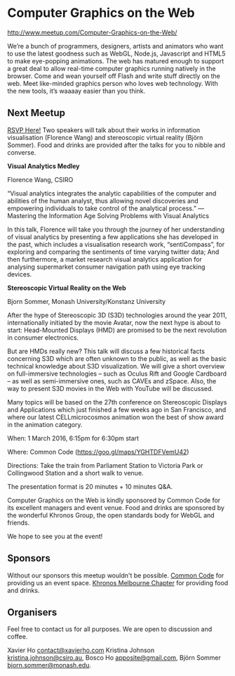 # Computer Graphics on the Web
http://www.meetup.com/Computer-Graphics-on-the-Web/

We’re a bunch of programmers, designers, artists and animators who want to use the latest goodness such as WebGL, Node.js, Javascript and HTML5 to make eye-popping animations. The web has matured enough to support a great deal to allow real-time computer graphics running natively in the browser. Come and wean yourself off Flash and write stuff directly on the web. Meet like-minded graphics person who loves web technology. With the new tools, it’s waaaay easier than you think.

## Next Meetup

[RSVP Here!](http://www.meetup.com/Khronos-Melbourne-Chapter/events/228221875/)
Two speakers will talk about their works in information visualisation (Florence Wang) and stereoscopic virtual reality (Björn Sommer). Food and drinks are provided after the talks for you to nibble and converse.

**Visual Analytics Medley**

Florence Wang, CSIRO

“Visual analytics integrates the analytic capabilities of the computer and abilities of the human analyst, thus allowing novel discoveries and empowering individuals to take control of the analytical process.” — Mastering the Information Age Solving Problems with Visual Analytics

In this talk, Florence will take you through the journey of her understanding of visual analytics by presenting a few applications she has developed in the past, which includes a visualisation research work, “sentiCompass”, for exploring and comparing the sentiments of time varying twitter data; And then furthermore, a market research visual analytics application for analysing supermarket consumer navigation path using eye tracking devices.

**Stereoscopic Virtual Reality on the Web**

Bjorn Sommer, Monash University/Konstanz University

After the hype of Stereoscopic 3D (S3D) technologies around the year 2011, internationally initiated by the movie Avatar, now the next hype is about to start: Head-Mounted Displays (HMD) are promised to be the next revolution in consumer electronics.

But are HMDs really new? This talk will discuss a few historical facts concerning S3D which are often unknown to the public, as well as the basic technical knowledge about S3D visualization. We will give a short overview on full-immersive technologies – such as Oculus Rift and Google Cardboard – as well as semi-immersive ones, such as CAVEs and zSpace. Also, the way to present S3D movies in the Web with YouTube will be discussed.

Many topics will be based on the 27th conference on Stereoscopic Displays and Applications which just finished a few weeks ago in San Francisco, and where our latest CELLmicrocosmos animation won the best of show award in the animation category.

When: 1 March 2016, 6:15pm for 6:30pm start

Where: Common Code (https://goo.gl/maps/YGHTDFVemU42)

Directions: Take the train from Parliament Station to Victoria Park or Collingwood Station and a short walk to venue.

The presentation format is 20 minutes + 10 minutes Q&A.

Computer Graphics on the Web is kindly sponsored by Common Code for its excellent managers and event venue. Food and drinks are sponsored by the wonderful Khronos Group, the open standards body for WebGL and friends.

We hope to see you at the event!

## Sponsors
Without our sponsors this meetup wouldn't be possible. [Common Code](http://commoncode.com.au/) for providing us an event space. [Khronos Melbourne Chapter](http://www.meetup.com/Khronos-Melbourne-Chapter/) for providing food and drinks.

## Organisers
Feel free to contact us for all purposes. We are open to discussion and coffee.

Xavier Ho <contact@xavierho.com> Kristina Johnson <kristina.johnson@csiro.au>, Bosco Ho <apposite@gmail.com>, Björn Sommer <bjorn.sommer@monash.edu>.